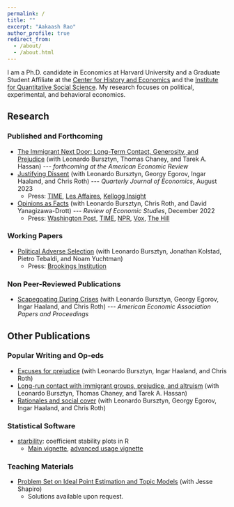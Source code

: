 ```yaml
---
permalink: /
title: ""
excerpt: "Aakaash Rao"
author_profile: true
redirect_from: 
  - /about/
  - /about.html
---
```




I am a Ph.D. candidate in Economics at Harvard University and a Graduate Student Affiliate at the [Center for History and Economics](https://histecon.fas.harvard.edu/) and the [Institute for Quantitative Social Science](https://www.iq.harvard.edu/). My research focuses on political, experimental, and behavioral economics. 

## Research
### Published and Forthcoming
- [The Immigrant Next Door: Long-Term Contact, Generosity, and Prejudice](https://www.dropbox.com/s/33vat2m25zqc9g9/immigrant-next-door.pdf?dl=0) (with Leonardo Bursztyn, Thomas Chaney, and Tarek A. Hassan) --- _forthcoming at the American Economic Review_
- [Justifying Dissent](https://www.dropbox.com/s/t2ttv2j2k06zpig/dissent.pdf?dl=0) (with Leonardo Bursztyn, Georgy Egorov, Ingar Haaland, and Chris Roth) --- _Quarterly Journal of Economics_, August 2023
  - Press: [TIME](https://time.com/6080432/tucker-carlson-profile/), [Les Affaires](https://www.lesaffaires.com/blogues/l-economie-en-version-corsee/comment-lutter-contre-la-xenophobie-en-politique-et-au-travail/618055), [Kellogg Insight](https://insight.kellogg.northwestern.edu/article/how-we-justify-our-unpopular-opinions)
- [Opinions as Facts](https://www.dropbox.com/s/mx7yqglz4d87um2/opinions.pdf?dl=0) (with Leonardo Bursztyn, Chris Roth, and David Yanagizawa-Drott) --- _Review of Economic Studies_, December 2022
  - Press: [Washington Post](https://www.washingtonpost.com/business/2020/06/25/fox-news-hannity-coronavirus-misinformation/), [TIME](https://time.com/6080432/tucker-carlson-profile/), [NPR](https://www.npr.org/local/309/2020/05/04/849109486/study-finds-more-c-o-v-i-d-19-cases-among-viewers-of-fox-news-host-who-downplayed-pandemic), [Vox](https://www.vox.com/policy-and-politics/2020/4/22/21229360/coronavirus-covid-19-fox-news-sean-hannity-misinformation-death), [The Hill](https://thehill.com/changing-america/well-being/longevity/494227-coronavirus-deaths-greater-where-viewers-prefer-hannity)


### Working Papers
- [Political Adverse Selection](https://www.dropbox.com/s/kclhtnwepfseiwg/aca.pdf?dl=0) (with Leonardo Bursztyn, Jonathan Kolstad, Pietro Tebaldi, and Noam Yuchtman)
  - Press: [Brookings Institution](https://www.brookings.edu/blog/up-front/2022/07/07/hutchins-roundup-housing-prices-institutional-ownership-and-more/)

### Non Peer-Reviewed Publications
- [Scapegoating During Crises](https://www.dropbox.com/s/9tczp5xblfiecfl/scapegoating.pdf?dl=0) (with Leonardo Bursztyn, Georgy Egorov, Ingar Haaland, and Chris Roth) --- _American Economic Association Papers and Proceedings_

## Other Publications
### Popular Writing and Op-eds
- [Excuses for prejudice](https://voxeu.org/article/excuses-prejudice) (with Leonardo Bursztyn, Ingar Haaland, and Chris Roth)
- [Long-run contact with immigrant groups, prejudice, and altruism](https://voxeu.org/article/long-run-contact-immigrant-groups-prejudice-and-altruism) (with Leonardo Bursztyn, Thomas Chaney, and Tarek A. Hassan)
- [Rationales and social cover](https://voxeu.org/article/rationales-and-social-cover) (with Leonardo Bursztyn, Georgy Egorov, Ingar Haaland, and Chris Roth)


### Statistical Software
- [starbility](https://github.com/AakaashRao/starbility): coefficient stability plots in R
  - [Main vignette](https://htmlpreview.github.io/?https://github.com/AakaashRao/starbility/blob/master/doc/starbility.html), [advanced usage vignette](https://htmlpreview.github.io/?https://github.com/AakaashRao/starbility/blob/master/doc/starbility-advanced.html)

### Teaching Materials
- [Problem Set on Ideal Point Estimation and Topic Models](https://www.dropbox.com/s/ql3s0m0txoar3ax/pset-no-solutions.pdf?dl=0) (with Jesse Shapiro)
  - Solutions available upon request. 
